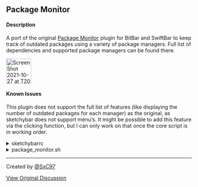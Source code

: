 ## Package Monitor ##

#### Description ####

A port of the original [Package Monitor](https://github.com/SxC97/Package-Monitor) plugin for BitBar and SwiftBar to keep track of outdated packages using a variety of package managers. Full list of dependencies and supported package managers can be found there.

<img width="68" alt="Screen Shot 2021-10-27 at T20 11 07" src="https://user-images.githubusercontent.com/53032923/139169157-1f15b954-445e-490d-844b-c1fd85dc10ed.png">

#### Known Issues ####

This plugin does not support the full list of features (like displaying the number of outdated packages for each manager) as the original, as sketchybar does not support menu’s. It might be possible to add this feature via the clicking function, but I can only work on that once the core script is in working order.

<details><summary>sketchybarrc</summary><p>

```
sketchybar -m --add item packages right \
              --set packages update_freq=1800 \
              --set packages script="~/.config/sketchybar/plugins/package_monitor.sh" \
              --set packages label=
```

</p></details>

<details><summary>package_monitor.sh</summary><p>

```
# specify the package managers you want the program to use
# valid manager names "brew" "npm" "yarn" "apm" "mas" "pip" and "gem"
USE='brew pip'

# Checks to see if the brew command is avaliable and the package manager is in the enabled list above.
if [[ -x "$(command -v brew)" ]] && [[ $USE == *"brew"* ]]; then

  brew update &> /dev/null

  # runs the outdated command and stores the output as a list variable.
  brewLIST=$(brew outdated)

  # checks to see if the returned list is empty. If so, it sets the outdated packages list to zero, if not, sets it to the line count of the list.
  if [[ $brewLIST == "" ]]; then
    BREW='0'
    brewLIST=""
  else
    BREW=$(echo "$brewLIST" | wc -l)
  fi

fi

# Checks to see if the pip command is avaliable and the package manager is in the enabled list above.
if [[ -x "$(command -v pip3)" ]] && [[ $USE == *"pip3"* ]]; then

  # runs the outdated command and stores the output as a list variable.
  pipLIST=$(pip3 list --outdated)
  tempPIP=$(echo "$pipLIST" | wc -l)

  # checks to see if the returned list is empty. If so, it sets the outdated packages list to zero, if not, sets it to the line count of the list.
  if [[ $tempPIP -gt 1 ]]; then
    PIP=$(($tempPIP - 2))
  else
    PIP="0"
    pipLIST=""
  fi

fi

# Checks to see if the npm command is avaliable and the package manager is in the enabled list above.
if [[ -x "$(command -v npm)" ]] && [[ $USE == *"npm"* ]]; then

  npm update &> /dev/null

  # runs the outdated command and stores the output as a list variable.
  npmLIST=$(npm outdated)

  # checks to see if the returned list is empty. If so, it sets the outdated packages list to zero, if not, sets it to the line count of the list.
  if [[ $npmLIST == "" ]]; then
    NPM='0'
    npmLIST=""
  else
    NPM=$(echo "npmLIST" | wc -l)
  fi

fi

# Checks to see if the yarn command is avaliable and the package manager is in the enabled list above.
if [[ -x "$(command -v yarn)" ]] && [[ $USE == *"yarn"* ]]; then

  # runs the outdated command and stores the output as a list variable.
  yarnLIST=$(yarn outdated)

  # checks to see if the returned list is empty. If so, it sets the outdated packages list to zero, if not, sets it to the line count of the list.
  if [[ $yarnLIST == "" ]]; then
    YARN='0'
    yarnLIST=""
  else
    YARN=$(echo "$yarnLIST" | wc -l)
  fi

fi

# Checks to see if the apm command is avaliable and the package manager is in the enabled list above.
if [[ -x "$(command -v apm)" ]] && [[ $USE == *"apm"* ]]; then

  apm update &> /dev/null

  # runs the outdated command and stores the output as a list variable.
  apmLIST="$(apm outdated)"

  # checks to see if the returned list is empty. If so, it sets the outdated packages list to zero, if not, sets it to the line count of the list.
  if [[ $apmLIST == *"empty"* ]]; then
    APM='0'
    apmLIST=""
  else
  tempAPM=$(echo "$apmLIST" | wc -l)
  APM=$((tempAPM - 1))
  fi

fi

# Checks to see if the gem command is avaliable and the package manager is in the enabled list above.
if [[ -x "$(command -v gem)" ]] && [[ $USE == *"gem"* ]]; then

  # runs the outdated command and stores the output as a list variable.
  gemLIST=$(gem outdated)

  # checks to see if the returned list is empty. If so, it sets the outdated packages list to zero, if not, sets it to the line count of the list.
  if [[ $gemLIST == "" ]]; then
    GEM='0'
    gemLIST=""
  else
    GEM=$(echo "$gemLIST" | wc -l)
  fi

fi

# Checks to see if the mas command is avaliable and the package manager is in the enabled list above.
if [[ -x "$(command -v mas)" ]] && [[ $USE == *"mas"* ]]; then

  # runs the outdated command and stores the output as a list variable.
  masLIST=$(mas outdated)

  # checks to see if the returned list is empty. If so, it sets the outdated packages list to zero, if not, sets it to the line count of the list.
  if [[ $masLIST == "" ]]; then
    MAS='0'
    masLIST=""
  else
    MAS=$(echo "$masLIST" | wc -l)
  fi

fi

DEFAULT="0"

# sum of all outdated packages
SUM=$(( ${BREW:-DEFAULT} + ${CASK:-DEFAULT} + ${PIP:-DEFAULT} + ${NPM:-DEFAULT} + ${YARN:-DEFAULT} + ${APM:-DEFAULT} + ${GEM:-DEFAULT} + ${MAS:-DEFAULT} ))

# icon to be displayed next to number of outdated packages. Feel free to customize. Default: 
ICON=""

# icon to be displayed if no packages are outdated. Change to `ZERO=""` if you want the widget to be invisible when no packages are out of date. Default: ✔︎
ZERO="✔︎"

if [[ $SUM -gt 0 ]]; then
  FINAL="$SUM $ICON"
else
  FINAL="$ZERO"
fi

sketchybar -m --set packages label="$FINAL"
```

</p></details>

---

Created by [@SxC97](https://github.com/SxC97)

[View Original Discussion](https://github.com/FelixKratz/SketchyBar/discussions/12#discussioncomment-1549440)
